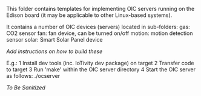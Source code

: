 This folder contains templates for implementing OIC servers running on the
Edison board (it may be applicable to other Linux-based systems).

It contains a number of OIC devices (servers) located in sub-folders:
    gas: CO2 sensor
    fan: fan device, can be turned on/off
    motion: motion detection sensor
    solar: Smart Solar Panel device

*Add instructions on how to build these*

E.g.:
1 Install dev tools (inc. IoTivity dev package) on target
2 Transfer code to target
3 Run 'make' within the OIC server directory
4 Start the OIC server as follows:
	./ocserver

*To Be Sanitized*
